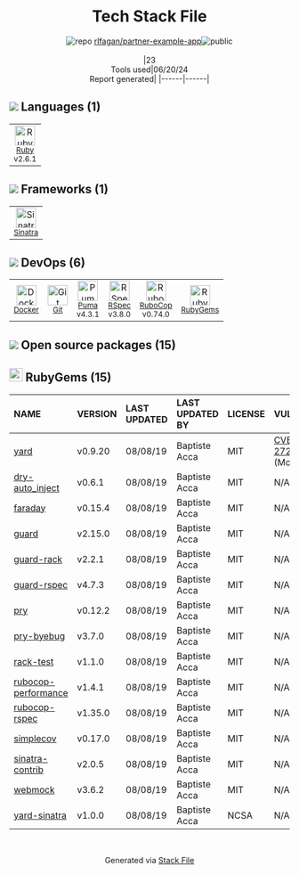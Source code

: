 <!--
&lt;--- Readme.md Snippet without images Start ---&gt;
## Tech Stack
rlfagan/partner-example-app is built on the following main stack:

- [Ruby](https://www.ruby-lang.org) – Languages
- [Sinatra](http://www.sinatrarb.com/) – Microframeworks (Backend)
- [Docker](https://www.docker.com/) – Virtual Machine Platforms & Containers
- [Puma](http://puma.io/) – Web Servers
- [RSpec](https://rspec.info/) – Testing Frameworks
- [RuboCop](http://batsov.com/rubocop/) – Code Review

Full tech stack [here](/techstack.md)

&lt;--- Readme.md Snippet without images End ---&gt;

&lt;--- Readme.md Snippet with images Start ---&gt;
## Tech Stack
rlfagan/partner-example-app is built on the following main stack:

- <img width='25' height='25' src='https://img.stackshare.io/service/989/ruby.png' alt='Ruby'/> [Ruby](https://www.ruby-lang.org) – Languages
- <img width='25' height='25' src='https://img.stackshare.io/service/999/logo.png' alt='Sinatra'/> [Sinatra](http://www.sinatrarb.com/) – Microframeworks (Backend)
- <img width='25' height='25' src='https://img.stackshare.io/service/586/n4u37v9t_400x400.png' alt='Docker'/> [Docker](https://www.docker.com/) – Virtual Machine Platforms & Containers
- <img width='25' height='25' src='https://img.stackshare.io/service/1055/favicon.png' alt='Puma'/> [Puma](http://puma.io/) – Web Servers
- <img width='25' height='25' src='https://img.stackshare.io/service/2539/logo.png' alt='RSpec'/> [RSpec](https://rspec.info/) – Testing Frameworks
- <img width='25' height='25' src='https://img.stackshare.io/service/2643/rubocop.png' alt='RuboCop'/> [RuboCop](http://batsov.com/rubocop/) – Code Review

Full tech stack [here](/techstack.md)

&lt;--- Readme.md Snippet with images End ---&gt;
-->
<div align="center">

# Tech Stack File
![](https://img.stackshare.io/repo.svg "repo") [rlfagan/partner-example-app](https://github.com/rlfagan/partner-example-app)![](https://img.stackshare.io/public_badge.svg "public")
<br/><br/>
|23<br/>Tools used|06/20/24 <br/>Report generated|
|------|------|
</div>

## <img src='https://img.stackshare.io/languages.svg'/> Languages (1)
<table><tr>
  <td align='center'>
  <img width='36' height='36' src='https://img.stackshare.io/service/989/ruby.png' alt='Ruby'>
  <br>
  <sub><a href="https://www.ruby-lang.org">Ruby</a></sub>
  <br>
  <sub>v2.6.1</sub>
</td>

</tr>
</table>

## <img src='https://img.stackshare.io/frameworks.svg'/> Frameworks (1)
<table><tr>
  <td align='center'>
  <img width='36' height='36' src='https://img.stackshare.io/service/999/logo.png' alt='Sinatra'>
  <br>
  <sub><a href="http://www.sinatrarb.com/">Sinatra</a></sub>
  <br>
  <sub></sub>
</td>

</tr>
</table>

## <img src='https://img.stackshare.io/devops.svg'/> DevOps (6)
<table><tr>
  <td align='center'>
  <img width='36' height='36' src='https://img.stackshare.io/service/586/n4u37v9t_400x400.png' alt='Docker'>
  <br>
  <sub><a href="https://www.docker.com/">Docker</a></sub>
  <br>
  <sub></sub>
</td>

<td align='center'>
  <img width='36' height='36' src='https://img.stackshare.io/service/1046/git.png' alt='Git'>
  <br>
  <sub><a href="http://git-scm.com/">Git</a></sub>
  <br>
  <sub></sub>
</td>

<td align='center'>
  <img width='36' height='36' src='https://img.stackshare.io/service/1055/favicon.png' alt='Puma'>
  <br>
  <sub><a href="http://puma.io/">Puma</a></sub>
  <br>
  <sub>v4.3.1</sub>
</td>

<td align='center'>
  <img width='36' height='36' src='https://img.stackshare.io/service/2539/logo.png' alt='RSpec'>
  <br>
  <sub><a href="https://rspec.info/">RSpec</a></sub>
  <br>
  <sub>v3.8.0</sub>
</td>

<td align='center'>
  <img width='36' height='36' src='https://img.stackshare.io/service/2643/rubocop.png' alt='RuboCop'>
  <br>
  <sub><a href="http://batsov.com/rubocop/">RuboCop</a></sub>
  <br>
  <sub>v0.74.0</sub>
</td>

<td align='center'>
  <img width='36' height='36' src='https://img.stackshare.io/service/12795/5jL6-BA5_400x400.jpeg' alt='RubyGems'>
  <br>
  <sub><a href="https://rubygems.org/">RubyGems</a></sub>
  <br>
  <sub></sub>
</td>

</tr>
</table>


## <img src='https://img.stackshare.io/group.svg' /> Open source packages (15)</h2>

## <img width='24' height='24' src='https://img.stackshare.io/service/12795/5jL6-BA5_400x400.jpeg'/> RubyGems (15)

|NAME|VERSION|LAST UPDATED|LAST UPDATED BY|LICENSE|VULNERABILITIES|
|:------|:------|:------|:------|:------|:------|
|[yard](https://rubygems.org/yard)|v0.9.20|08/08/19|Baptiste Acca |MIT|[CVE-2024-27285](https://github.com/advisories/GHSA-8mq4-9jjh-9xrc) (Moderate)|
|[dry-auto_inject](https://rubygems.org/dry-auto_inject)|v0.6.1|08/08/19|Baptiste Acca |MIT|N/A|
|[faraday](https://rubygems.org/faraday)|v0.15.4|08/08/19|Baptiste Acca |MIT|N/A|
|[guard](https://rubygems.org/guard)|v2.15.0|08/08/19|Baptiste Acca |MIT|N/A|
|[guard-rack](https://rubygems.org/guard-rack)|v2.2.1|08/08/19|Baptiste Acca |MIT|N/A|
|[guard-rspec](https://rubygems.org/guard-rspec)|v4.7.3|08/08/19|Baptiste Acca |MIT|N/A|
|[pry](https://rubygems.org/pry)|v0.12.2|08/08/19|Baptiste Acca |MIT|N/A|
|[pry-byebug](https://rubygems.org/pry-byebug)|v3.7.0|08/08/19|Baptiste Acca |MIT|N/A|
|[rack-test](https://rubygems.org/rack-test)|v1.1.0|08/08/19|Baptiste Acca |MIT|N/A|
|[rubocop-performance](https://rubygems.org/rubocop-performance)|v1.4.1|08/08/19|Baptiste Acca |MIT|N/A|
|[rubocop-rspec](https://rubygems.org/rubocop-rspec)|v1.35.0|08/08/19|Baptiste Acca |MIT|N/A|
|[simplecov](https://rubygems.org/simplecov)|v0.17.0|08/08/19|Baptiste Acca |MIT|N/A|
|[sinatra-contrib](https://rubygems.org/sinatra-contrib)|v2.0.5|08/08/19|Baptiste Acca |MIT|N/A|
|[webmock](https://rubygems.org/webmock)|v3.6.2|08/08/19|Baptiste Acca |MIT|N/A|
|[yard-sinatra](https://rubygems.org/yard-sinatra)|v1.0.0|08/08/19|Baptiste Acca |NCSA|N/A|

<br/>
<div align='center'>

Generated via [Stack File](https://github.com/marketplace/stack-file)
